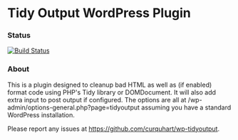 # Tidy Output WordPress Plugin

### Status
[![Build Status](https://travis-ci.org/curquhart/wp-tidyoutput.png)](https://travis-ci.org/curquhart/wp-tidyoutput)

### About
This is a plugin designed to cleanup bad HTML as well as (if enabled) format
code using PHP's Tidy library or DOMDocument. It will also add extra input
to post output if configured. The options are all at /wp-admin/options-general.php?page=tidyoutput
assuming you have a standard WordPress installation.

Please report any issues at https://github.com/curquhart/wp-tidyoutput.
